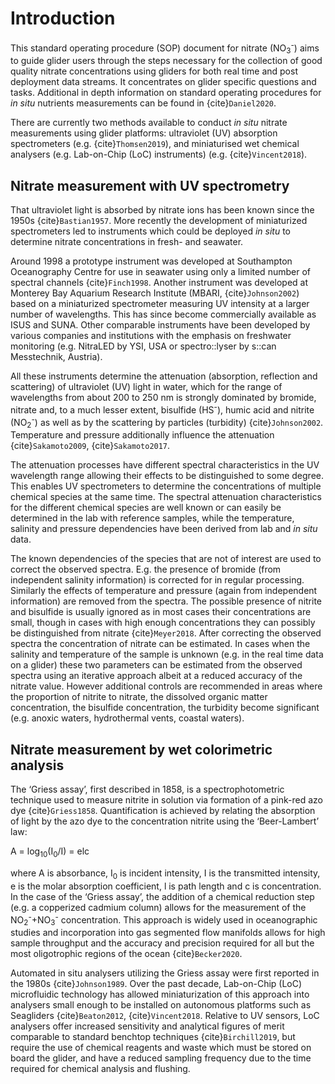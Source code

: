 # Introduction

This standard operating procedure (SOP) document for nitrate (NO<sub>3</sub><sup>-</sup>) aims to guide glider users through the steps necessary for the collection of good quality nitrate concentrations using gliders for both real time and post deployment data streams. 
It concentrates on glider specific questions and tasks. 
Additional in depth information on standard operating procedures for *in situ* nutrients measurements can be found in {cite}`Daniel2020`.

There are currently two methods available to conduct *in situ* nitrate measurements using glider platforms: ultraviolet (UV) absorption spectrometers (e.g. {cite}`Thomsen2019`), and miniaturised wet chemical analysers (e.g. Lab-on-Chip (LoC) instruments) (e.g. {cite}`Vincent2018`).

## Nitrate measurement with UV spectrometry
That ultraviolet light is absorbed by nitrate ions has been known since the 1950s {cite}`Bastian1957`. 
More recently the development of miniaturized spectrometers led to instruments which could be deployed *in situ* to determine nitrate concentrations in fresh- and seawater.

Around 1998 a prototype instrument was developed at Southampton Oceanography Centre for use in seawater using only a limited number of spectral channels {cite}`Finch1998`. 
Another instrument was developed at Monterey Bay Aquarium Research Institute (MBARI, {cite}`Johnson2002`) based on a miniaturized spectrometer measuring UV intensity at a larger number of wavelengths. This has since become commercially available as ISUS and  SUNA.
Other comparable instruments have been developed by various companies and institutions with the emphasis on freshwater monitoring (e.g. NitraLED by YSI, USA or spectro::lyser by s::can Messtechnik, Austria).

All these instruments determine the attenuation (absorption, reflection and scattering) of ultraviolet (UV) light in water, which for the range of wavelengths from about 200 to 250 nm is strongly dominated by bromide, nitrate and, to a much lesser extent, bisulfide (HS<sup>-</sup>), humic acid and nitrite (NO<sub>2</sub><sup>-</sup>) as well as by the scattering by particles (turbidity) {cite}`Johnson2002`. 
Temperature and pressure additionally influence the attenuation {cite}`Sakamoto2009`, {cite}`Sakamoto2017`.

The attenuation processes have different spectral characteristics in the UV wavelength range allowing their effects to be distinguished to some degree. 
This enables UV spectrometers to determine the concentrations of multiple chemical species at the same time. 
The spectral attenuation characteristics for the different chemical species are well known or can easily be determined in the lab with reference samples, while the temperature, salinity and pressure dependencies have been derived from lab and *in situ* data.

The known dependencies of the species that are not of interest are used to correct the observed spectra. 
E.g. the presence of bromide (from independent salinity information) is corrected for in regular processing. 
Similarly the effects of temperature and pressure (again from independent information) are removed from the spectra. 
The possible presence of nitrite and bisulfide is usually ignored as in most cases their concentrations are small, though in cases with high enough concentrations they can possibly be distinguished from nitrate {cite}`Meyer2018`. 
After correcting the observed spectra the concentration of nitrate can be estimated. 
In cases when the salinity and temperature of the sample is unknown (e.g. in the real time data on a glider) these two parameters can be estimated from the observed spectra using an iterative approach albeit at a reduced accuracy of the nitrate value. However additional controls are recommended in areas where the proportion of nitrite to nitrate, the dissolved organic matter concentration, the bisulfide concentration, the turbidity become significant (e.g. anoxic waters, hydrothermal vents, coastal waters).

## Nitrate measurement by wet colorimetric analysis
The ‘Griess assay’, first described in 1858, is a spectrophotometric technique used to measure nitrite in solution via formation of a pink-red azo dye {cite}`Griess1858`.
Quantification is achieved by relating the absorption of light by the azo dye to the concentration nitrite using the ‘Beer-Lambert’ law:

A = log<sub>10</sub>(I<sub>0</sub>/I) = elc

where A is absorbance, I<sub>0</sub> is incident intensity, I is the transmitted intensity, e is the molar absorption coefficient, l is path length and c is concentration. 
In the case of the ‘Griess assay’, the addition of a chemical reduction step (e.g. a copperized cadmium column) allows for the measurement of the NO<sub>2</sub><sup>-</sup>+NO<sub>3</sub><sup>-</sup> concentration. 
This approach is widely used in oceanographic studies and incorporation into gas segmented flow manifolds allows for high sample throughput and the accuracy and precision required for all but the most oligotrophic regions of the ocean {cite}`Becker2020`. 

Automated in situ analysers utilizing the Griess assay were first reported in the 1980s {cite}`Johnson1989`. 
Over the past decade, Lab-on-Chip (LoC) microfluidic technology has allowed miniaturization of this approach into analysers small enough to be installed on autonomous platforms such as Seagliders {cite}`Beaton2012`, {cite}`Vincent2018`. 
Relative to UV sensors, LoC analysers offer increased sensitivity and analytical figures of merit comparable to standard benchtop techniques {cite}`Birchill2019`, but require the use of chemical reagents and waste which must be stored on board the glider, and have a reduced sampling frequency due to the time required for chemical analysis and flushing.

